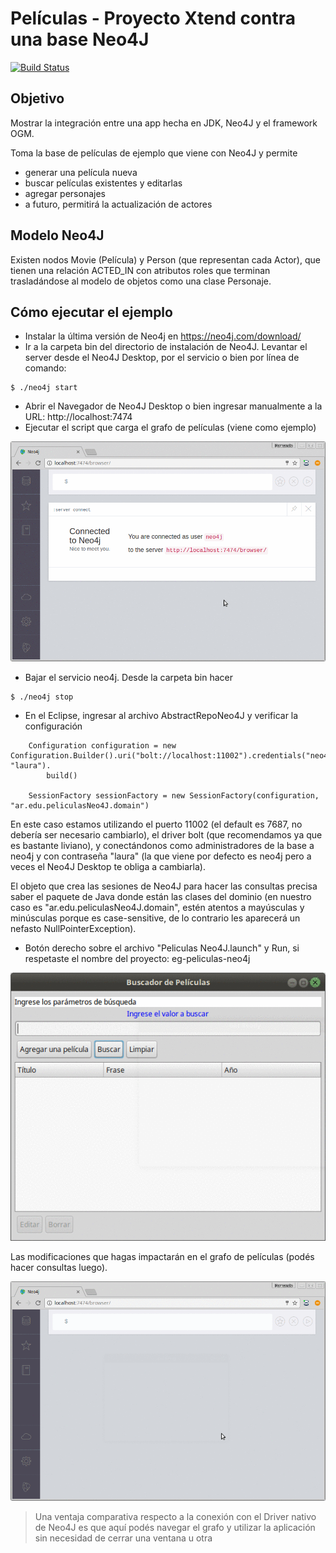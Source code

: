 # Películas - Proyecto Xtend contra una base Neo4J

[![Build Status](https://travis-ci.org/uqbar-project/eg-peliculas-neo4j.svg?branch=ogm)](https://travis-ci.org/uqbar-project/eg-peliculas-neo4j)

## Objetivo
Mostrar la integración entre una app hecha en JDK, Neo4J y el framework OGM.

Toma la base de películas de ejemplo que viene con Neo4J y permite 

* generar una película nueva
* buscar películas existentes y editarlas
* agregar personajes
* a futuro, permitirá la actualización de actores

## Modelo Neo4J
Existen nodos Movie (Película) y Person (que representan cada Actor), que tienen una relación
ACTED_IN con atributos roles que terminan trasladándose al modelo de objetos como una clase Personaje.

## Cómo ejecutar el ejemplo

* Instalar la última versión de Neo4j en https://neo4j.com/download/
* Ir a la carpeta bin del directorio de instalación de Neo4J. Levantar el server desde el Neo4J Desktop, por el servicio o bien por línea de comando: 

```
$ ./neo4j start
```

* Abrir el Navegador de Neo4J Desktop o bien ingresar manualmente a la URL: http://localhost:7474
* Ejecutar el script que carga el grafo de películas (viene como ejemplo)

![video](video/crearPelis.gif)

* Bajar el servicio neo4j. Desde la carpeta bin hacer

```
$ ./neo4j stop
```

* En el Eclipse, ingresar al archivo AbstractRepoNeo4J y verificar la configuración

``` Xtend
	Configuration configuration = new Configuration.Builder().uri("bolt://localhost:11002").credentials("neo4j", "laura").
		build()

	SessionFactory sessionFactory = new SessionFactory(configuration, "ar.edu.peliculasNeo4J.domain")
```

En este caso estamos utilizando el puerto 11002 (el default es 7687, no debería ser necesario cambiarlo), el driver bolt (que recomendamos ya que es bastante liviano), y conectándonos como administradores de la base a neo4j y con contraseña "laura" (la que viene por defecto es neo4j pero a veces el Neo4J Desktop te obliga a cambiarla).

El objeto que crea las sesiones de Neo4J para hacer las consultas precisa saber el paquete de Java donde están las clases del dominio (en nuestro caso es "ar.edu.peliculasNeo4J.domain", estén atentos a mayúsculas y minúsculas porque es case-sensitive, de lo contrario les aparecerá un nefasto NullPointerException).

* Botón derecho sobre el archivo "Peliculas Neo4J.launch" y Run, si respetaste el nombre del proyecto: eg-peliculas-neo4j

![video](video/demoApp.gif)

Las modificaciones que hagas impactarán en el grafo de películas (podés hacer consultas luego).

![video](video/grafo2.gif)


> Una ventaja comparativa respecto a la conexión con el Driver nativo de Neo4J es que aquí podés navegar el grafo y utilizar la aplicación sin necesidad de cerrar una ventana u otra

